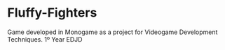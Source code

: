 # Fluffy-Fighters
Game developed in Monogame as a project for Videogame Development Techniques. 1º Year EDJD
